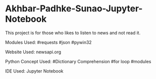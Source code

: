 # Akhbar-Padhke-Sunao-Jupyter-Notebook
This project is for those who likes to listen to news and not read it.

Modules Used:
#requests
#json
#pywin32

Website Used:
newsapi.org

Python Concept Used:
#Dictionary Comprehension
#for loop
#modules

IDE Used:
Jupyter Notebook
